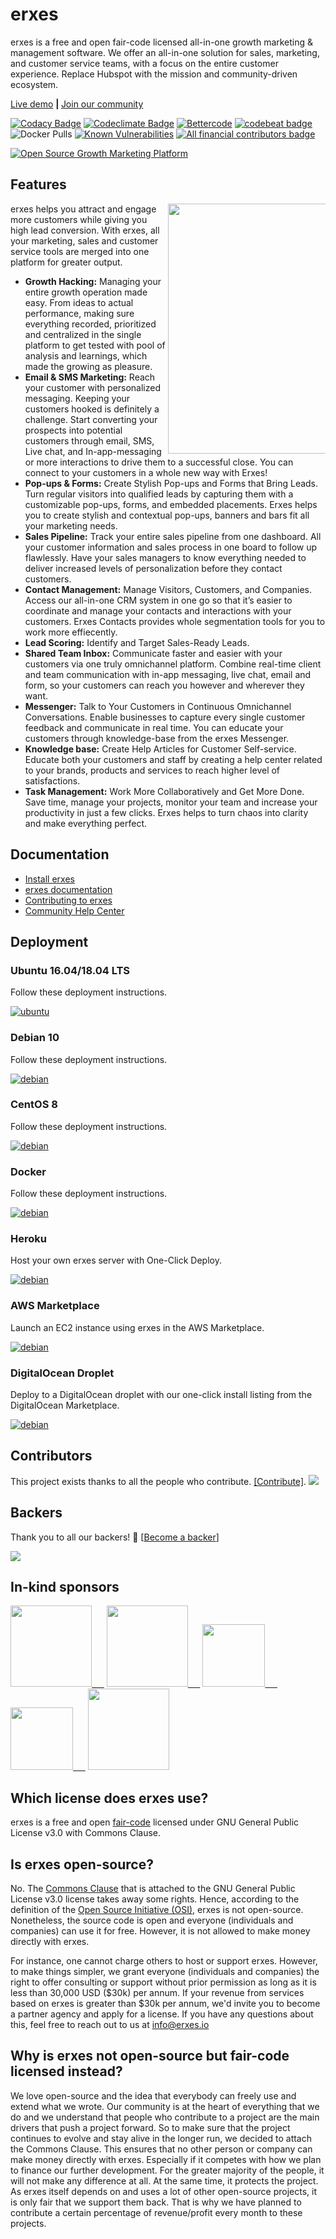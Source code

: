 # erxes

erxes is a free and open fair-code licensed all-in-one growth marketing & management software. We offer an all-in-one solution for sales, marketing, and customer service teams, with a focus on the entire customer experience. Replace Hubspot with the mission and community-driven ecosystem.

<a href="https://demo.erxes.io/">Live demo</a> <b>| </b> <a href="https://community.erxes.io/register/Gw4WRJnk9fSbyAXTq">Join our community</a>

[![Codacy Badge](https://api.codacy.com/project/badge/Grade/ed8c207f4351446b8ace7a323630889f)](https://www.codacy.com/app/erxes/erxes)
[![Codeclimate Badge](https://api.codeclimate.com/v1/badges/693e2ffc40bc2601630d/maintainability)](https://codeclimate.com/github/erxes/erxes/maintainability)
[![Bettercode](https://bettercodehub.com/edge/badge/erxes/erxes?branch=master)](https://bettercodehub.com/results/erxes/erxes)
[![codebeat badge](https://codebeat.co/badges/33270439-27de-42e9-b48a-da76192b3b22)](https://codebeat.co/projects/github-com-erxes-erxes-master)
![Docker Pulls](https://img.shields.io/docker/pulls/erxes/erxes)
[![Known Vulnerabilities](https://snyk.io/test/github/erxes/erxes/badge.svg)](https://snyk.io/test/github/erxes/erxes)
[![All financial contributors badge](https://bit.ly/3bCSG6i)](https://opencollective.com/erxes/)

<a href="https://erxes.io" target="_blank"><img src="https://erxes-os.s3-us-west-2.amazonaws.com/github/git-erxes.gif" alt="Open Source Growth Marketing Platform "></a>

## Features

<img src="https://s3.amazonaws.com/erxes/github/features-transparent.png" width="400" align="right" style="max-width: 50%">

erxes helps you attract and engage more customers while giving you high lead conversion. With erxes, all your marketing, sales and customer service tools are merged into one platform for greater output.

* **Growth Hacking:** Managing your entire growth operation made easy. From ideas to actual performance, making sure everything recorded, prioritized and centralized in the single platform to get tested with pool of analysis and learnings, which made the growing as pleasure.
* **Email & SMS Marketing:** Reach your customer with personalized messaging. Keeping your customers hooked is definitely a challenge. Start converting your prospects into potential customers through email, SMS, Live chat, and In-app-messaging or more interactions to drive them to a successful close. You can connect to your customers in a whole new way with Erxes!
* **Pop-ups & Forms:** Create Stylish Pop-ups and Forms that Bring Leads. Turn regular visitors into qualified leads by capturing them with a customizable pop-ups, forms, and embedded placements. Erxes helps you to create stylish and contextual pop-ups, banners and bars fit all your marketing needs.
* **Sales Pipeline:** Track your entire sales pipeline from one dashboard. All your customer information and sales process in one board to follow up flawlessly. Have your sales managers to know everything needed to deliver increased levels of personalization before they contact customers.
* **Contact Management:** Manage Visitors, Customers, and Companies. Access our all-in-one CRM system in one go so that it’s easier to coordinate and manage your contacts and interactions with your customers. Erxes Contacts provides whole segmentation tools for you to work more effiecently.
* **Lead Scoring:** Identify and Target Sales-Ready Leads.
* **Shared Team Inbox:** Communicate faster and easier with your customers via one truly omnichannel platform. Combine real-time client and team communication with in-app messaging, live chat, email and form, so your customers can reach you however and wherever they want. 
* **Messenger:** Talk to Your Customers in Continuous Omnichannel Conversations. Enable businesses to capture every single customer feedback and communicate in real time. You can educate your customers through knowledge-base from the erxes Messenger.
* **Knowledge base:** Create Help Articles for Customer Self-service. Educate both your customers and staff by creating a help center related to your brands, products and services to reach higher level of satisfactions.
* **Task Management:** Work More Collaboratively and Get More Done. Save time, manage your projects, monitor your team and increase your productivity in just a few clicks. Erxes helps to turn chaos into clarity and make everything perfect. 
## Documentation
  * <a href="https://docs.erxes.io/installation/docker">Install erxes</a> <br>
  * <a href="https://docs.erxes.io">erxes documentation</a> <br>
  * <a href="https://docs.erxes.io/developer/contributing">Contributing to erxes</a> <br>
  * <a href="https://erxes.io/knowledge-base">Community Help Center</a> <br>
  
## Deployment

### Ubuntu 16.04/18.04 LTS
Follow these deployment instructions.

[![ubuntu](https://erxes-os.s3-us-west-2.amazonaws.com/github/ubuntu-logo.png)](https://docs.erxes.io/installation/ubuntu)

### Debian 10
Follow these deployment instructions.

[![debian](https://erxes-os.s3-us-west-2.amazonaws.com/github/debian-logo.png)](https://docs.erxes.io/installation/debian10)

### CentOS 8
Follow these deployment instructions.

[![debian](https://erxes-os.s3-us-west-2.amazonaws.com/github/centos-logo.png)](https://docs.erxes.io/installation/centos8)

### Docker
Follow these deployment instructions.

[![debian](https://erxes-os.s3-us-west-2.amazonaws.com/github/docker-logo.png)](https://docs.erxes.io/installation/docker)

### Heroku
Host your own erxes server with One-Click Deploy.

[![debian](https://erxes-os.s3-us-west-2.amazonaws.com/github/heroku.png)](https://heroku.com/deploy?template=https://github.com/erxes/erxes/tree/develop)

### AWS Marketplace
Launch an EC2 instance using erxes in the AWS Marketplace.

[![debian](https://erxes-os.s3-us-west-2.amazonaws.com/github/aws-logo.png)](https://aws.amazon.com/marketplace/pp/B086MZ9FVS/)

### DigitalOcean Droplet
Deploy to a DigitalOcean droplet with our one-click install listing from the DigitalOcean Marketplace.

[![debian](https://erxes-os.s3-us-west-2.amazonaws.com/github/droplet.png)](https://marketplace.digitalocean.com/apps/erxes)

## Contributors

This project exists thanks to all the people who contribute. [[Contribute]](CONTRIBUTING.md).
<a href="graphs/contributors"><img src="https://opencollective.com/erxes/contributors.svg?width=890" /></a>


## Backers

Thank you to all our backers! 🙏 [[Become a backer](https://opencollective.com/erxes#backer)]

<a href="https://opencollective.com/erxes#backers" target="_blank"><img src="https://opencollective.com/erxes/backers.svg?width=890"></a>

## In-kind sponsors

<a href="https://www.cloudflare.com/" target="_blank"><img src="https://s3.amazonaws.com/erxes/github/cloudflare.png" width="130px;" />&nbsp;&nbsp;&nbsp;&nbsp;&nbsp;</a>
<a href="https://cloud.google.com/developers/startups/" target="_blank"><img src="https://s3.amazonaws.com/erxes/github/cloud-logo.svg" width="130px;" />&nbsp;&nbsp;&nbsp;&nbsp;&nbsp;</a>
<a href="https://www.digitalocean.com/" target="_blank"><img src="https://s3.amazonaws.com/erxes/github/digitalocean.png" width="100px;" />&nbsp;&nbsp;&nbsp;&nbsp;&nbsp;</a>
<a href="https://www.transifex.com/" target="_blank"><img src="https://s3.amazonaws.com/erxes/github/transifex.png" width="100px;" />&nbsp;&nbsp;&nbsp;&nbsp;&nbsp;</a>
<a href="https://www.browserstack.com/" target="_blank"><img src="https://s3.amazonaws.com/erxes/github/browserstack.png" width="130px;" /></a>

## Which license does erxes use?
erxes is a free and open <a href="https://faircode.io/">fair-code</a> licensed under GNU General Public License v3.0 with Commons Clause.

## Is erxes open-source?
No. The <a href="https://commonsclause.com/">Commons Clause</a> that is attached to the GNU General Public License v3.0 license takes away some rights. Hence, according to the definition of the <a href="https://bit.ly/2WJ5uTh">Open Source Initiative (OSI)</a>, erxes is not open-source. Nonetheless, the source code is open and everyone (individuals and companies) can use it for free. However, it is not allowed to make money directly with erxes.

For instance, one cannot charge others to host or support erxes. However, to make things simpler, we grant everyone (individuals and companies) the right to offer consulting or support without prior permission as long as it is less than 30,000 USD ($30k) per annum. If your revenue from services based on erxes is greater than $30k per annum, we'd invite you to become a partner agency and apply for a license. If you have any questions about this, feel free to reach out to us at info@erxes.io

## Why is erxes not open-source but fair-code licensed instead?
We love open-source and the idea that everybody can freely use and extend what we wrote. Our community is at the heart of everything that we do and we understand that people who contribute to a project are the main drivers that push a project forward. So to make sure that the project continues to evolve and stay alive in the longer run, we decided to attach the Commons Clause. This ensures that no other person or company can make money directly with erxes. Especially if it competes with how we plan to finance our further development. For the greater majority of the people, it will not make any difference at all. At the same time, it protects the project. As erxes itself depends on and uses a lot of other open-source projects, it is only fair that we support them back. That is why we have planned to contribute a certain percentage of revenue/profit every month to these projects.
